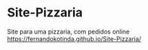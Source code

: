 # Site-Pizzaria
 Site para uma pizzaria, com pedidos online <br>
 https://fernandokotinda.github.io/Site-Pizzaria/
